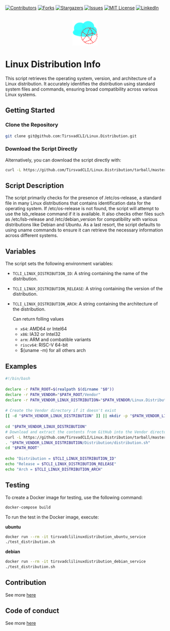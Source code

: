[![Contributors][contributors-shield]][contributors-url]
[![Forks][forks-shield]][forks-url]
[![Stargazers][stars-shield]][stars-url]
[![Issues][issues-shield]][issues-url]
[![MIT License][license-shield]][license-url]
[![LinkedIn][linkedin-shield]][linkedin-url]

<br />
<div align="center">
    <a href="https://github.com/TirsvadCLI/Linux.Distribution">
        <img src="images/logo.png" alt="Logo" width="80" height="80">
    </a>
</div>

# Linux Distribution Info
This script retrieves the operating system, version, and architecture of a Linux distribution. It accurately identifies the distribution using standard system files and commands, ensuring broad compatibility across various Linux systems.

## Getting Started

### Clone the Repository

```bash
git clone git@github.com:TirsvadCLI/Linux.Distribution.git
```

### Download the Script Directly
Alternatively, you can download the script directly with:

```bash
curl -L https://github.com/TirsvadCLI/Linux.Distribution/tarball/master | tar xz --strip-components=2 --wildcards '*/src/*' -C ./
```

## Script Description

The script primarily checks for the presence of /etc/os-release, a standard file in many Linux distributions that contains identification data for the operating system.
If /etc/os-release is not found, the script will attempt to use the lsb_release command if it is available. It also checks other files such as /etc/lsb-release and /etc/debian_version for compatibility with various distributions like Debian and Ubuntu.
As a last resort, the script defaults to using uname commands to ensure it can retrieve the necessary information across different systems.

## Variables
The script sets the following environment variables:

- `TCLI_LINUX_DISTRIBUTION_ID`: A string containing the name of the distribution.
- `TCLI_LINUX_DISTRIBUTION_RELEASE`: A string containing the version of the distribution.
- `TCLI_LINUX_DISTRIBUTION_ARCH`: A string containing the architecture of the distribution.

    Can return folling values
    - `x64`: AMD64 or Intel64
    - `x86`: IA32 or Intel32
    - `arm`: ARM and combatible variants
    - `riscv64`: RISC-V 64-bit
    - $(uname -m) for all others arch

## Examples
```bash
#!/bin/bash

declare -r PATH_ROOT=$(realpath $(dirname "$0"))
declare -r PATH_VENDOR="$PATH_ROOT/Vendor"
declare -r PATH_VENDOR_LINUX_DISTRIBUTION="$PATH_VENDOR/Linux.Distribution"

# Create the Vendor directory if it doesn't exist
[[ -d "$PATH_VENDOR_LINUX_DISTRIBUTION" ]] || mkdir -p "$PATH_VENDOR_LINUX_DISTRIBUTION"

cd "$PATH_VENDOR_LINUX_DISTRIBUTION"
# Download and extract the contents from GitHub into the Vendor directory
curl -L https://github.com/TirsvadCLI/Linux.Distribution/tarball/master | tar xzf - --strip-components=2 --wildcards '*/src/*'
. "$PATH_VENDOR_LINUX_DISTRIBUTION/Distribution/distribution.sh"
cd "$PATH_ROOT"

echo "Distribution = $TCLI_LINUX_DISTRIBUTION_ID"
echo "Release = $TCLI_LINUX_DISTRIBUTION_RELEASE"
echo "Arch = $TCLI_LINUX_DISTRIBUTION_ARCH"
```

## Testing
To create a Docker image for testing, use the following command:
```bash
docker-compose build
```

To run the test in the Docker image, execute:

**ubuntu**
```bash
docker run --rm -it tirsvadclilinuxdistribution_ubuntu_service
./test_distribution.sh
```

**debian**
```bash
docker run --rm -it tirsvadclilinuxdistribution_debian_service
./test_distribution.sh
```

## Contribution
See more [here](CONTRIBUTING.md)

## Code of conduct
See more [here](CODE_OF_CONDUCT.md)


<!-- MARKDOWN LINKS & IMAGES -->
<!-- https://www.markdownguide.org/basic-syntax/#reference-style-links -->

[contributors-shield]: https://img.shields.io/github/contributors/TirsvadCLI/Linux.Distribution?style=for-the-badge

[contributors-url]: https://github.com/TirsvadCLI/Linux.Distribution/graphs/contributors

[forks-shield]: https://img.shields.io/github/forks/TirsvadCLI/Linux.Distribution?style=for-the-badge

[forks-url]: https://github.com/TirsvadCLI/Linux.Distribution/network/members

[stars-shield]: https://img.shields.io/github/stars/TirsvadCLI/Linux.Distribution?style=for-the-badge

[stars-url]: https://github.com/TirsvadCLI/Linux.Distribution/stargazers

[issues-shield]: https://img.shields.io/github/issues/TirsvadCLI/Linux.Distribution?style=for-the-badge

[issues-url]: https://github.com/TirsvadCLI/Linux.Distribution/issues

[license-shield]: https://img.shields.io/github/license/TirsvadCLI/Linux.Distribution?style=for-the-badge

[license-url]: https://github.com/TirsvadCLI/Linux.Distribution/blob/master/LICENSE

[linkedin-shield]: https://img.shields.io/badge/-LinkedIn-black.svg?style=for-the-badge&logo=linkedin&colorB=555

[linkedin-url]: https://www.linkedin.com/in/jens-tirsvad-nielsen-13b795b9/